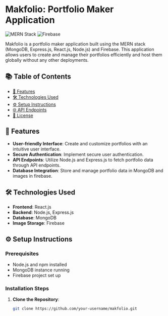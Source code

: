 # Makfolio: Portfolio Maker Application

![MERN Stack](https://img.shields.io/badge/MERN-Stack-blue) ![Firebase](https://img.shields.io/badge/Firebase-Integration-yellow)

Makfolio is a portfolio maker application built using the MERN stack (MongoDB, Express.js, React.js, Node.js) and Firebase. This application allows users to create and manage their portfolios efficiently and host them globally without any other deployments.

## 📚 Table of Contents

- [🚀 Features](##features)
- [🛠️ Technologies Used](#technologies-used)
- [⚙️ Setup Instructions](#setup-instructions)
- [🌐 API Endpoints](#api-endpoints)
- [📝 License](#license)

## 🚀 Features

- **User-friendly Interface**: Create and customize portfolios with an intuitive user interface.
- **Secure Authentication**: Implement secure user authentication.
- **API Endpoints**: Utilize Node.js and Express.js to fetch portfolio data through API endpoints.
- **Database Integration**: Store and manage portfolio data in MongoDB and images in firebase.

## 🛠️ Technologies Used

- **Frontend**: React.js
- **Backend**: Node.js, Express.js
- **Database**: MongoDB
- **Image Storage**: Firebase

## ⚙️ Setup Instructions

### Prerequisites

- Node.js and npm installed
- MongoDB instance running
- Firebase project set up

### Installation Steps

1. **Clone the Repository**:
   ```bash
   git clone https://github.com/your-username/makfolio.git
